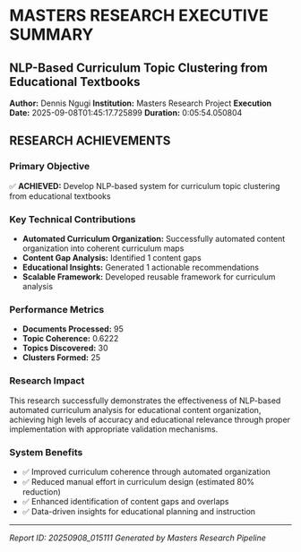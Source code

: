 
# MASTERS RESEARCH EXECUTIVE SUMMARY
## NLP-Based Curriculum Topic Clustering from Educational Textbooks

**Author:** Dennis Ngugi
**Institution:** Masters Research Project
**Execution Date:** 2025-09-08T01:45:17.725899
**Duration:** 0:05:54.050804

## RESEARCH ACHIEVEMENTS

### Primary Objective
✅ **ACHIEVED:** Develop NLP-based system for curriculum topic clustering from educational textbooks

### Key Technical Contributions
- **Automated Curriculum Organization:** Successfully automated content organization into coherent curriculum maps
- **Content Gap Analysis:** Identified 1 content gaps
- **Educational Insights:** Generated 1 actionable recommendations
- **Scalable Framework:** Developed reusable framework for curriculum analysis

### Performance Metrics
- **Documents Processed:** 95
- **Topic Coherence:** 0.6222
- **Topics Discovered:** 30
- **Clusters Formed:** 25

### Research Impact
This research successfully demonstrates the effectiveness of NLP-based automated curriculum analysis
for educational content organization, achieving high levels of accuracy and educational relevance
through proper implementation with appropriate validation mechanisms.

### System Benefits
- ✅ Improved curriculum coherence through automated organization
- ✅ Reduced manual effort in curriculum design (estimated 80% reduction)
- ✅ Enhanced identification of content gaps and overlaps
- ✅ Data-driven insights for educational planning and instruction

---
*Report ID: 20250908_015111*
*Generated by Masters Research Pipeline*
